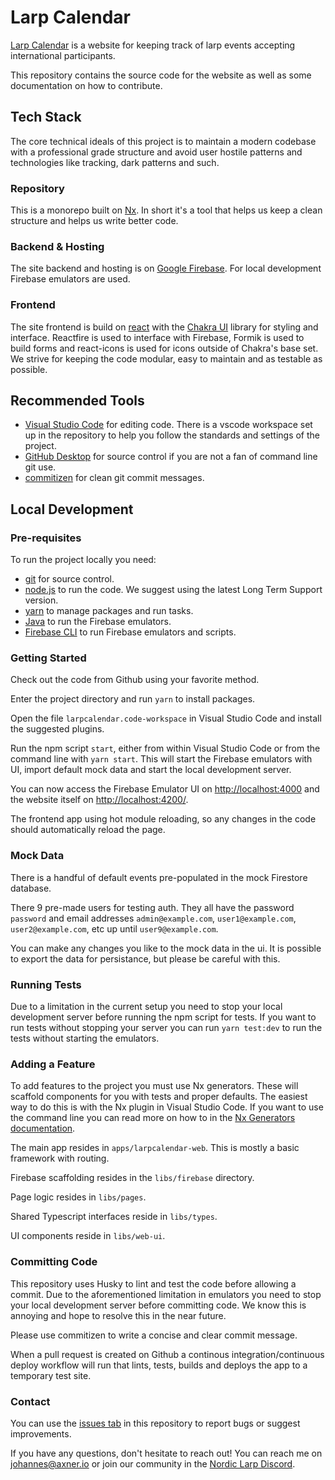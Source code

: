 # Larp Calendar

[Larp Calendar](https://larpcalendar.org/) is a website for keeping track of larp events accepting international participants.

This repository contains the source code for the website as well as some documentation on how to contribute.

## Tech Stack

The core technical ideals of this project is to maintain a modern codebase with a professional grade structure and avoid user hostile patterns and technologies like tracking, dark patterns and such.

### Repository

This is a monorepo built on [Nx](https://nx.dev). In short it's a tool that helps us keep a clean structure and helps us write better code.

### Backend & Hosting

The site backend and hosting is on [Google Firebase](https://firebase.google.com/). For local development Firebase emulators are used.

### Frontend

The site frontend is build on [react](https://reactjs.org/) with the [Chakra UI](https://chakra-ui.com/) library for styling and interface. Reactfire is used to interface with Firebase, Formik is used to build forms and react-icons is used for icons outside of Chakra's base set. We strive for keeping the code modular, easy to maintain and as testable as possible.

## Recommended Tools

- [Visual Studio Code](https://code.visualstudio.com/) for editing code. There is a vscode workspace set up in the repository to help you follow the standards and settings of the project.
- [GitHub Desktop](https://desktop.github.com/) for source control if you are not a fan of command line git use.
- [commitizen](https://github.com/commitizen/cz-cli) for clean git commit messages.

## Local Development

### Pre-requisites

To run the project locally you need:

- [git](https://git-scm.com/) for source control.
- [node.js](https://nodejs.org/en/) to run the code. We suggest using the latest Long Term Support version.
- [yarn](https://yarnpkg.com/) to manage packages and run tasks.
- [Java](https://openjdk.java.net/) to run the Firebase emulators.
- [Firebase CLI](https://firebase.google.com/docs/cli#install_the_firebase_cli) to run Firebase emulators and scripts.

### Getting Started

Check out the code from Github using your favorite method.

Enter the project directory and run `yarn` to install packages.

Open the file `larpcalendar.code-workspace` in Visual Studio Code and install the suggested plugins.

Run the npm script `start`, either from within Visual Studio Code or from the command line with `yarn start`. This will start the Firebase emulators with UI, import default mock data and start the local development server.

You can now access the Firebase Emulator UI on <http://localhost:4000> and the website itself on <http://localhost:4200/>.

The frontend app using hot module reloading, so any changes in the code should automatically reload the page.

### Mock Data

There is a handful of default events pre-populated in the mock Firestore database.

There 9 pre-made users for testing auth. They all have the password `password` and email addresses `admin@example.com`, `user1@example.com`, `user2@example.com`, etc up until `user9@example.com`.

You can make any changes you like to the mock data in the ui. It is possible to export the data for persistance, but please be careful with this.

### Running Tests

Due to a limitation in the current setup you need to stop your local development server before running the npm script for tests. If you want to run tests without stopping your server you can run `yarn test:dev` to run the tests without starting the emulators.

### Adding a Feature

To add features to the project you must use Nx generators. These will scaffold components for you with tests and proper defaults. The easiest way to do this is with the Nx plugin in Visual Studio Code. If you want to use the command line you can read more on how to in the [Nx Generators documentation](https://nx.dev/l/r/generators/using-schematics).

The main app resides in `apps/larpcalendar-web`. This is mostly a basic framework with routing.

Firebase scaffolding resides in the `libs/firebase` directory.

Page logic resides in `libs/pages`.

Shared Typescript interfaces reside in `libs/types`.

UI components reside in `libs/web-ui`.

### Committing Code

This repository uses Husky to lint and test the code before allowing a commit. Due to the aforementioned limitation in emulators you need to stop your local development server before committing code. We know this is annoying and hope to resolve this in the near future.

Please use commitizen to write a concise and clear commit message.

When a pull request is created on Github a continous integration/continuous deploy workflow will run that lints, tests, builds and deploys the app to a temporary test site.

### Contact

You can use the [issues tab](https://github.com/nordiclarp/larpcalendar/issues) in this repository to report bugs or suggest improvements.

If you have any questions, don't hesitate to reach out! You can reach me on [johannes@axner.io](mailto:johannes@axner.io) or join our community in the [Nordic Larp Discord](https://discord.gg/bGvAFDsDwV).
